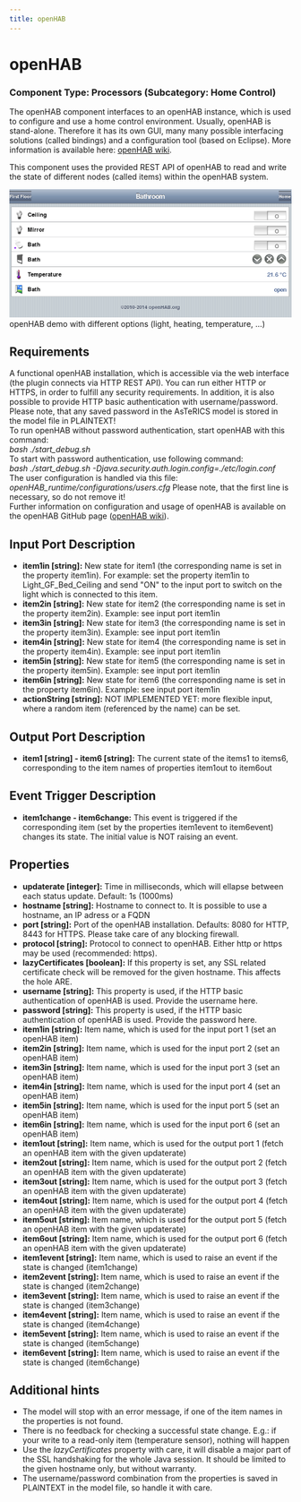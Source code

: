 ```yaml
---
title: openHAB
---
```


# openHAB

### Component Type: Processors (Subcategory: Home Control)

The openHAB component interfaces to an openHAB instance, which is used to configure and use a home control environment. Usually, openHAB is stand-alone. Therefore it has its own GUI, many many possible interfacing solutions (called bindings) and a configuration tool (based on Eclipse). More information is available here: [openHAB wiki](https://github.com/openhab/openhab/wiki).

This component uses the provided REST API of openHAB to read and write the state of different nodes (called items) within the openHAB system.

![Screenshot: openHAB demo with different options (light, heating, temperature, ...)](./img/openHAB_overview.png "Screenshot: openHAB demo with different options (light, heating, temperature, ...)")  
openHAB demo with different options (light, heating, temperature, ...)

## Requirements

A functional openHAB installation, which is accessible via the web interface (the plugin connects via HTTP REST API). You can run either HTTP or HTTPS, in order to fulfill any security requirements. In addition, it is also possible to provide HTTP basic authentication with username/password. Please note, that any saved password in the AsTeRICS model is stored in the model file in PLAINTEXT!  
To run openHAB without password authentication, start openHAB with this command:  
_bash ./start_debug.sh_  
To start with password authentication, use following command:  
_bash ./start_debug.sh -Djava.security.auth.login.config=./etc/login.conf_  
The user configuration is handled via this file:  
_openHAB_runtime/configurations/users.cfg_ Please note, that the first line is necessary, so do not remove it!  
Further information on configuration and usage of openHAB is available on the openHAB GitHub page ([openHAB wiki](https://github.com/openhab/openhab/wiki)).

## Input Port Description

- **item1in \[string\]:** New state for item1 (the corresponding name is set in the property item1in). For example: set the property item1in to Light_GF_Bed_Ceiling and send "ON" to the input port to switch on the light which is connected to this item.
- **item2in \[string\]:** New state for item2 (the corresponding name is set in the property item2in). Example: see input port item1in
- **item3in \[string\]:** New state for item3 (the corresponding name is set in the property item3in). Example: see input port item1in
- **item4in \[string\]:** New state for item4 (the corresponding name is set in the property item4in). Example: see input port item1in
- **item5in \[string\]:** New state for item5 (the corresponding name is set in the property item5in). Example: see input port item1in
- **item6in \[string\]:** New state for item6 (the corresponding name is set in the property item6in). Example: see input port item1in
- **actionString \[string\]:** NOT IMPLEMENTED YET: more flexible input, where a random item (referenced by the name) can be set.

## Output Port Description

- **item1 \[string\] - item6 \[string\]:** The current state of the items1 to items6, corresponding to the item names of properties item1out to item6out

## Event Trigger Description

- **item1change - item6change:** This event is triggered if the corresponding item (set by the properties item1event to item6event) changes its state. The initial value is NOT raising an event.

## Properties

- **updaterate \[integer\]:** Time in milliseconds, which will ellapse between each status update. Default: 1s (1000ms)
- **hostname \[string\]:** Hostname to connect to. It is possible to use a hostname, an IP adress or a FQDN
- **port \[string\]:** Port of the openHAB installation. Defaults: 8080 for HTTP, 8443 for HTTPS. Please take care of any blocking firewall.
- **protocol \[string\]:** Protocol to connect to openHAB. Either http or https may be used (recommended: https).
- **lazyCertificates \[boolean\]:** If this property is set, any SSL related certificate check will be removed for the given hostname. This affects the hole ARE.
- **username \[string\]:** This property is used, if the HTTP basic authentication of openHAB is used. Provide the username here.
- **password \[string\]:** This property is used, if the HTTP basic authentication of openHAB is used. Provide the password here.
- **item1in \[string\]:** Item name, which is used for the input port 1 (set an openHAB item)
- **item2in \[string\]:** Item name, which is used for the input port 2 (set an openHAB item)
- **item3in \[string\]:** Item name, which is used for the input port 3 (set an openHAB item)
- **item4in \[string\]:** Item name, which is used for the input port 4 (set an openHAB item)
- **item5in \[string\]:** Item name, which is used for the input port 5 (set an openHAB item)
- **item6in \[string\]:** Item name, which is used for the input port 6 (set an openHAB item)
- **item1out \[string\]:** Item name, which is used for the output port 1 (fetch an openHAB item with the given updaterate)
- **item2out \[string\]:** Item name, which is used for the output port 2 (fetch an openHAB item with the given updaterate)
- **item3out \[string\]:** Item name, which is used for the output port 3 (fetch an openHAB item with the given updaterate)
- **item4out \[string\]:** Item name, which is used for the output port 4 (fetch an openHAB item with the given updaterate)
- **item5out \[string\]:** Item name, which is used for the output port 5 (fetch an openHAB item with the given updaterate)
- **item6out \[string\]:** Item name, which is used for the output port 6 (fetch an openHAB item with the given updaterate)
- **item1event \[string\]:** Item name, which is used to raise an event if the state is changed (item1change)
- **item2event \[string\]:** Item name, which is used to raise an event if the state is changed (item2change)
- **item3event \[string\]:** Item name, which is used to raise an event if the state is changed (item3change)
- **item4event \[string\]:** Item name, which is used to raise an event if the state is changed (item4change)
- **item5event \[string\]:** Item name, which is used to raise an event if the state is changed (item5change)
- **item6event \[string\]:** Item name, which is used to raise an event if the state is changed (item6change)

## Additional hints

- The model will stop with an error message, if one of the item names in the properties is not found.
- There is no feedback for checking a successful state change. E.g.: if your write to a read-only item (temperature sensor), nothing will happen
- Use the _lazyCertificates_ property with care, it will disable a major part of the SSL handshaking for the whole Java session. It should be limited to the given hostname only, but without warranty.
- The username/password combination from the properties is saved in PLAINTEXT in the model file, so handle it with care.
